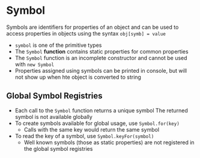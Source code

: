 # Symbol

Symbols are identifiers for properties of an object and can be used to access
properties in objects using the syntax `obj[symb] = value`

- `symbol` is one of the primitive types
- The `Symbol` **function** contains static properties for common properties
- The `Symbol` function is an incomplete constructor and cannot be used with
  `new Symbol`
- Properties assigned using symbols can be printed in console, but will not show
  up when hte object is converted to string

## Global Symbol Registries

- Each call to the `Symbol` function returns a unique symbol The returned symbol
  is not available globally
- To create symbols available for global usage, use `Symbol.for(key)`
  - Calls with the same key would return the same symbol
- To read the key of a symbol, use `Symbol.keyFor(symbol)`
  - Well known symbols (those as static properties) are not registered in the
    global symbol registries
